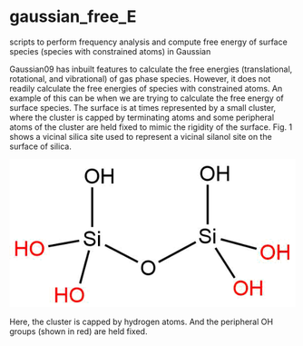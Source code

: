 # gaussian_free_E
scripts to perform frequency analysis and compute free energy of surface species (species with constrained atoms) in Gaussian


Gaussian09 has inbuilt features to calculate the free energies (translational, rotational, and vibrational) of gas phase species. However, it does not readily calculate the free energies of species with constrained atoms. An example of this can be when we are trying to calculate the free energy of surface species. The surface is at times represented by a small cluster, where the cluster is capped by terminating atoms and some peripheral atoms of the cluster are held fixed to mimic the rigidity of the surface. Fig. 1 shows a vicinal silica site used to represent a vicinal silanol site on the surface of silica.


![](images/silica_site.png)

Here, the cluster is capped by hydrogen atoms. And the peripheral OH groups (shown in red) are held fixed.